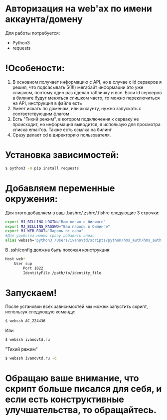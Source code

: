 # Авторизация на web'ах по имени аккаунта/домену

Для работы потребуется:
  - Python3
  - requests

# !Особености:

1. В основном получает информацию с API, но в случае с id серверов я решил, что подсасывать 5(!!!) мегабайт информации это уже слишком, поэтому один раз сделал табличку и все. Если id серверов в билинге будут меняться слишком часто, то можно переключиться на API, инструкция в файле есть
2. Умеет искать по доменам, или аккаунту, нужно запускать с соответствующим флагом
3. Есть "Тихий режим", в котором подключения к серваку не происходит, но информация выводится, я использую для просмотра списка email'ов. Также есть ссылка на билинг
4. Сразу делает cd в директорию пользователя.

# Установка зависимостей:

```sh
$ python3 -m pip install requests
```

# Добавляем переменные окружения:
Для этого добавляем в ваш .bashrc/.zshrc/.fishrc следующие 3 строчки:
```sh
export MJ_BILLING_LOGIN="Ваш логин в билинге"
export MJ_BILLING_PASSWD="Ваш пароль в билинге"
export MJ_WEB_ROOT="Пароль от сапа"
#Для удобства можно сразу добавить алиас
alias webssh='python3 /Users/ivanovtd/scripts/python/hms_auth/hms_auth.py'
```

В .ssh/config должна быть похожая конструкция:
```sh
Host web*
	User sup
        Port 1022
        IdentityFile /path/to/identity_file
```

# Запускаем!

После установки всех зависимостей мы можем запустить скрипт, используя следующую команду:
```sh
$ webssh AC_224436
```
Или
```sh
$ webssh ivanovtd.ru
```
"Тихий режим"
```sh
$ webssh ivanovtd.ru -q
```
# Обращаю ваше внимание, что скрипт больше писался для себя, и если есть конструктивные улучшательства, то обращайтесь.
